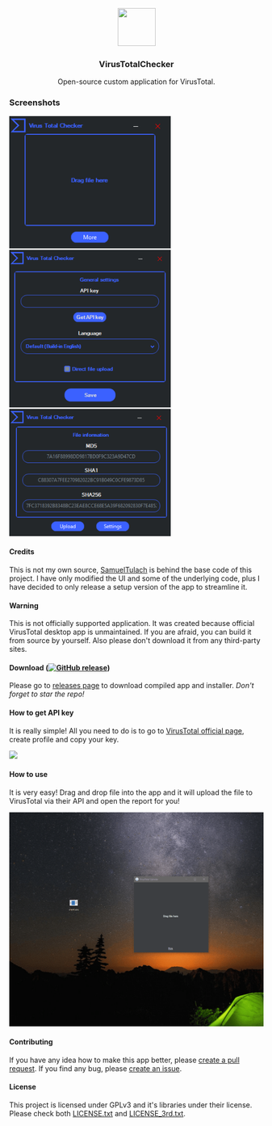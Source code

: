 <div><p align="center"><img src="https://github.com/JaredWestley/VirusTotalChecker/blob/main/VTuploader/uploader/icon.ico" width="75" height="75" /></p><h3 align="center">VirusTotalChecker</h3></div>
<p align="center">Open-source custom application for VirusTotal.</p>
<p align="center">
</p>

### Screenshots
<p float="left">
  <img alt="Home Page" src="asset/uploader_wQfP1saGtX.png" width="320"/>
  <img alt="Settings Page" src="asset/uploader_E9QHnJkGWD.png" width="320"/>
  <img alt="Upload Page" src="asset/uploader_s9U2rQu7AT.png" width="320"/>
</p>

#### Credits
This is not my own source, [SamuelTulach](https://github.com/SamuelTulach/VirusTotalUploader) is behind the base code of this project. I have only modified the UI and some of the underlying code, plus I have decided to only release a setup version of the app to streamline it.

#### Warning
This is not officially supported application. It was created because official VirusTotal desktop app is unmaintained. If you are afraid, you can build it from source by yourself. Also please don't download it from any third-party sites.

#### Download (<a href="https://dotnet.microsoft.com/download/dotnet-framework/thank-you/net48-web-installer"><img alt="GitHub release" src="https://img.shields.io/badge/Requires-.NET%20Framework%204.8%20(or later)-blue"></a>)
Please go to [releases page](https://github.com/JaredWestley/VirusTotalChecker/releases) to download compiled app and installer. *Don't forget to star the repo!*

#### How to get API key
It is really simple! All you need to do is to go to [VirusTotal official page](https://www.virustotal.com/), create profile and copy your key.

<img src="asset/api.gif" />

#### How to use
It is very easy! Drag and drop file into the app and it will upload the file to VirusTotal via their API and open the report for you!

<img src="assets/2.gif" />

#### Contributing
If you have any idea how to make this app better, please [create a pull request](https://github.com/JaredWestley/VirusTotalChecker/compare). If you find any bug, please [create an issue](https://github.com/JaredWestley/VirusTotalChecker/issues/new).

#### License
This project is licensed under GPLv3 and it's libraries under their license. Please check both [LICENSE.txt](LICENSE.txt) and [LICENSE_3rd.txt](LICENSE_3rd.txt).
